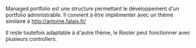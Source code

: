 Managed portfolio est une structure permettant le développement d'un portfolio administrable.
Il convient à être implémenter avec un thème similaire à http://antoine.falais.fr/ 

Il reste toutefois adaptable à d'autre thème, le Rooter peut fonctionner avec plusieurs controllers. 
